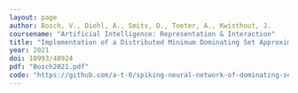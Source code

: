 ```yaml
---
layout: page
author: Bosch, V., Diehl, A., Smits, D., Toeter, A., Kwisthout, J.
coursename: "Artificial Intelligence: Representation & Interaction"
title: "Implementation of a Distributed Minimum Dominating Set Approximation Algorithm in a Spiking Neural Network"
year: 2021
doi: 10993/48924
pdf: "Bosch2021.pdf"
code: "https://github.com/a-t-0/spiking-neural-network-of-dominating-set-approximation"
---
```

